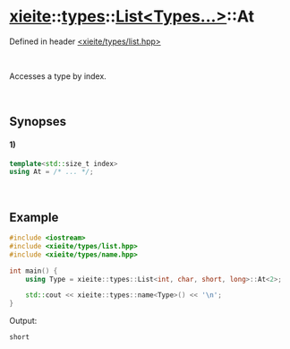 # [xieite](../../../../../xieite.md)\:\:[types](../../../../../types.md)\:\:[List\<Types...\>](../../../list.md)\:\:At
Defined in header [<xieite/types/list.hpp>](../../../../../../include/xieite/types/list.hpp)

&nbsp;

Accesses a type by index.

&nbsp;

## Synopses
#### 1)
```cpp
template<std::size_t index>
using At = /* ... */;
```

&nbsp;

## Example
```cpp
#include <iostream>
#include <xieite/types/list.hpp>
#include <xieite/types/name.hpp>

int main() {
    using Type = xieite::types::List<int, char, short, long>::At<2>;

    std::cout << xieite::types::name<Type>() << '\n';
}
```
Output:
```
short
```
